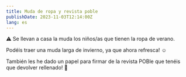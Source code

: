 ```yaml
---
title: Muda de ropa y revista poble
publishDate: 2023-11-03T12:14:00Z
lang: es
---
```


⚠️ Se llevan a casa la muda los niños/as que tienen la ropa de verano.

Podéis traer una muda larga de invierno, ya que ahora refresca! ☺️

También les he dado un papel para firmar de la revista POBle que tenéis que devolver rellenado! 📖
